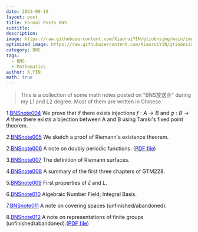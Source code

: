 ```yaml
---
date: 2023-09-19
layout: post
title: Formal Posts BNS
subtitle: 
description: 
image: https://raw.githubusercontent.com/XiaoruiYIN/gtiobnsimg/main/img/prqe.png
optimized_image: https://raw.githubusercontent.com/XiaoruiYIN/gtiobnsimg/main/img/prqe.png
category: BNS
tags:
  - BNS
  - Mathematics
author: X.YIN
math: true
---
```


> This is a collection of some math notes posted on "BNS放送会" during my L1 and L2 degree. Most of them are written in Chinese.

  
1.[<font color="blue">BNSnote004</font>](https://mp.weixin.qq.com/s/XzMNKvNFNoJtS-yTlSh9ew) We prove that if there exists injections $f:A\to B$ and $g:B\to A$ then there exists a bijection between A and B using Tarski's fixed point theorem.

2.[<font color="blue">BNSnote005</font>](https://mp.weixin.qq.com/s?__biz=Mzk0MzIzMzY3MQ==&mid=2247483817&idx=1&sn=804bcbd651646613cadbc4ad4e491681) We sketch a proof of Riemann's existence theorem.

2.[<font color="blue">BNSnote006</font>](https://mp.weixin.qq.com/s/tPijDuXJAsf0Xs1sMSMllA) A note on doubly periodic functions. (<a href="https://xiaoruiyin.github.io/pdff/bns006.pdf" target="_blank"><font color="blue">PDF file</font></a>)

3.[<font color="blue">BNSnote007</font>](https://mp.weixin.qq.com/s/5X5KVdyg4YP7gZ_v5GDpag) The definition of Riemann surfaces.

4.[<font color="blue">BNSnote008</font>](https://mp.weixin.qq.com/s/mRHCEQjdg1W5NF02bpBtQA) A summary of the first three chapters of GTM228.

5.[<font color="blue">BNSnote009</font>](https://mp.weixin.qq.com/s/Q5u_-tBjNMcX4VwsTTZ85A) First properties of $\zeta$ and $L$.

6.[<font color="blue">BNSnote010</font>](https://mp.weixin.qq.com/s/cID9-AILAyZC5FUJes75eA) Algebraic Number Field; Integral Basis.

7.[<font color="blue">BNSnote011</font>](https://mp.weixin.qq.com/s/uQ1A0ZEnmeEPkOUxcfhGXQ) A note on covering spaces (unfinished/abandoned).

8.[<font color="blue">BNSnote012</font>](https://mp.weixin.qq.com/s/U_0C954GMb6LF8_Id5jL5A) A note on representations of finite groups (unfinished/abandoned).(<a href="https://xiaoruiyin.github.io/pdff/finite_grp_representation.pdf" target="_blank"><font color="blue">PDF file</font></a>)
